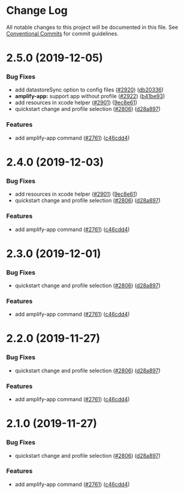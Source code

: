 # Change Log

All notable changes to this project will be documented in this file.
See [Conventional Commits](https://conventionalcommits.org) for commit guidelines.

# 2.5.0 (2019-12-05)


### Bug Fixes

* add datastoreSync option to config files ([#2920](https://github.com/rapticore/amplify-cli/issues/2920)) ([db20336](https://github.com/rapticore/amplify-cli/commit/db20336a410dafc0597941b98447faf32094cbcd))
* **amplify-app:** support app without profile ([#2922](https://github.com/rapticore/amplify-cli/issues/2922)) ([b41be93](https://github.com/rapticore/amplify-cli/commit/b41be93205e0f89dd033bfae0c52be09549792f2))
* add resources in xcode helper ([#2901](https://github.com/rapticore/amplify-cli/issues/2901)) ([9ec8e61](https://github.com/rapticore/amplify-cli/commit/9ec8e616c8485beb614ab8c0d703e429e6e52ada))
* quickstart change and profile selection ([#2806](https://github.com/rapticore/amplify-cli/issues/2806)) ([d28a897](https://github.com/rapticore/amplify-cli/commit/d28a8975cdd79b853465200fb7138373a79587b6))


### Features

* add amplify-app command ([#2761](https://github.com/rapticore/amplify-cli/issues/2761)) ([c46cdd4](https://github.com/rapticore/amplify-cli/commit/c46cdd421bce40d7995b3e75f0ea7f4f646d2308))





# 2.4.0 (2019-12-03)


### Bug Fixes

* add resources in xcode helper ([#2901](https://github.com/aws-amplify/amplify-cli/issues/2901)) ([9ec8e61](https://github.com/aws-amplify/amplify-cli/commit/9ec8e616c8485beb614ab8c0d703e429e6e52ada))
* quickstart change and profile selection ([#2806](https://github.com/aws-amplify/amplify-cli/issues/2806)) ([d28a897](https://github.com/aws-amplify/amplify-cli/commit/d28a8975cdd79b853465200fb7138373a79587b6))


### Features

* add amplify-app command ([#2761](https://github.com/aws-amplify/amplify-cli/issues/2761)) ([c46cdd4](https://github.com/aws-amplify/amplify-cli/commit/c46cdd421bce40d7995b3e75f0ea7f4f646d2308))





# 2.3.0 (2019-12-01)


### Bug Fixes

* quickstart change and profile selection ([#2806](https://github.com/aws-amplify/amplify-cli/issues/2806)) ([d28a897](https://github.com/aws-amplify/amplify-cli/commit/d28a8975cdd79b853465200fb7138373a79587b6))


### Features

* add amplify-app command ([#2761](https://github.com/aws-amplify/amplify-cli/issues/2761)) ([c46cdd4](https://github.com/aws-amplify/amplify-cli/commit/c46cdd421bce40d7995b3e75f0ea7f4f646d2308))





# 2.2.0 (2019-11-27)


### Bug Fixes

* quickstart change and profile selection ([#2806](https://github.com/aws-amplify/amplify-cli/issues/2806)) ([d28a897](https://github.com/aws-amplify/amplify-cli/commit/d28a8975cdd79b853465200fb7138373a79587b6))


### Features

* add amplify-app command ([#2761](https://github.com/aws-amplify/amplify-cli/issues/2761)) ([c46cdd4](https://github.com/aws-amplify/amplify-cli/commit/c46cdd421bce40d7995b3e75f0ea7f4f646d2308))





# 2.1.0 (2019-11-27)


### Bug Fixes

* quickstart change and profile selection ([#2806](https://github.com/aws-amplify/amplify-cli/issues/2806)) ([d28a897](https://github.com/aws-amplify/amplify-cli/commit/d28a8975cdd79b853465200fb7138373a79587b6))


### Features

* add amplify-app command ([#2761](https://github.com/aws-amplify/amplify-cli/issues/2761)) ([c46cdd4](https://github.com/aws-amplify/amplify-cli/commit/c46cdd421bce40d7995b3e75f0ea7f4f646d2308))
